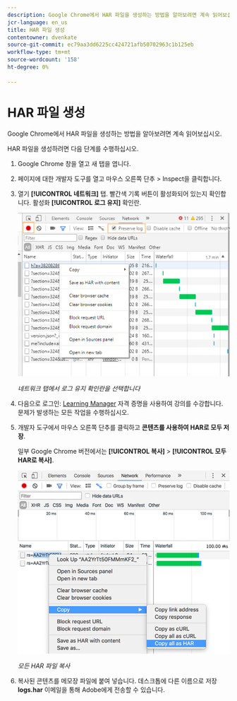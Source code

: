 ```yaml
---
description: Google Chrome에서 HAR 파일을 생성하는 방법을 알아보려면 계속 읽어보십시오.
jcr-language: en_us
title: HAR 파일 생성
contentowner: dvenkate
source-git-commit: ec79aa3dd6225cc424721afb50702963c1b125eb
workflow-type: tm+mt
source-wordcount: '158'
ht-degree: 0%

---
```




# HAR 파일 생성

Google Chrome에서 HAR 파일을 생성하는 방법을 알아보려면 계속 읽어보십시오.

HAR 파일을 생성하려면 다음 단계를 수행하십시오.

1. Google Chrome 창을 열고 새 탭을 엽니다.
1. 페이지에 대한 개발자 도구를 열고 마우스 오른쪽 단추 > Inspect을 클릭합니다.
1. 열기 **[!UICONTROL 네트워크]** 탭. 빨간색 기록 버튼이 활성화되어 있는지 확인합니다. 활성화 **[!UICONTROL 로그 유지]** 확인란.

   ![](assets/preserve-log-checkbox.png)

   *네트워크 탭에서 로그 유지 확인란을 선택합니다*

1. 다음으로 로그인: [Learning Manager](https://learningmanager.adobe.com/acapindex.html) 자격 증명을 사용하여 강의를 수강합니다. 문제가 발생하는 모든 작업을 수행하십시오.
1. 개발자 도구에서 마우스 오른쪽 단추를 클릭하고 **콘텐츠를 사용하여 HAR로 모두 저장**.

   일부 Google Chrome 버전에서는 **[!UICONTROL 복사]** > **[!UICONTROL 모두 HAR로 복사]**.

   ![](assets/copy-hra.png)

   *모든 HAR 파일 복사*

1. 복사된 콘텐츠를 메모장 파일에 붙여 넣습니다. 데스크톱에 다른 이름으로 저장 **logs.har** 이메일을 통해 Adobe에게 전송할 수 있습니다.
